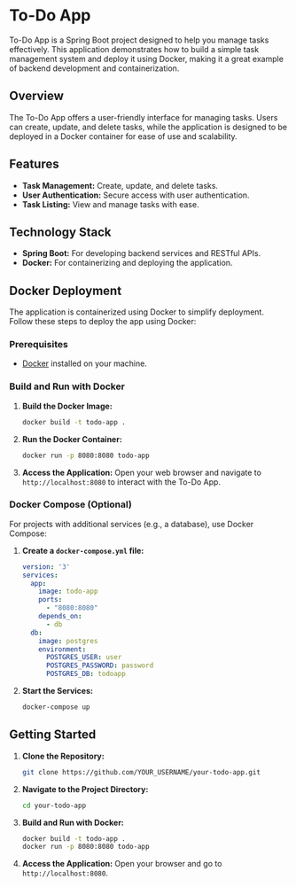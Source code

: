 # To-Do App

To-Do App is a Spring Boot project designed to help you manage tasks effectively. This application demonstrates how to build a simple task management system and deploy it using Docker, making it a great example of backend development and containerization.

## Overview

The To-Do App offers a user-friendly interface for managing tasks. Users can create, update, and delete tasks, while the application is designed to be deployed in a Docker container for ease of use and scalability.

## Features

- **Task Management:** Create, update, and delete tasks.
- **User Authentication:** Secure access with user authentication.
- **Task Listing:** View and manage tasks with ease.

## Technology Stack

- **Spring Boot:** For developing backend services and RESTful APIs.
- **Docker:** For containerizing and deploying the application.

## Docker Deployment

The application is containerized using Docker to simplify deployment. Follow these steps to deploy the app using Docker:

### Prerequisites

- [Docker](https://docs.docker.com/get-docker/) installed on your machine.

### Build and Run with Docker

1. **Build the Docker Image:**
    ```bash
    docker build -t todo-app .
    ```

2. **Run the Docker Container:**
    ```bash
    docker run -p 8080:8080 todo-app
    ```

3. **Access the Application:**
    Open your web browser and navigate to `http://localhost:8080` to interact with the To-Do App.

### Docker Compose (Optional)

For projects with additional services (e.g., a database), use Docker Compose:

1. **Create a `docker-compose.yml` file:**
    ```yaml
    version: '3'
    services:
      app:
        image: todo-app
        ports:
          - "8080:8080"
        depends_on:
          - db
      db:
        image: postgres
        environment:
          POSTGRES_USER: user
          POSTGRES_PASSWORD: password
          POSTGRES_DB: todoapp
    ```

2. **Start the Services:**
    ```bash
    docker-compose up
    ```

## Getting Started

1. **Clone the Repository:**
    ```bash
    git clone https://github.com/YOUR_USERNAME/your-todo-app.git
    ```

2. **Navigate to the Project Directory:**
    ```bash
    cd your-todo-app
    ```

3. **Build and Run with Docker:**
    ```bash
    docker build -t todo-app .
    docker run -p 8080:8080 todo-app
    ```

4. **Access the Application:**
    Open your browser and go to `http://localhost:8080`.
